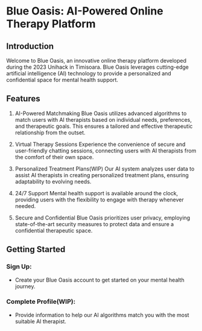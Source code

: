 # Blue Oasis: AI-Powered Online Therapy Platform
## Introduction
Welcome to Blue Oasis, an innovative online therapy platform developed during the 2023 Unihack in Timisoara. Blue Oasis leverages cutting-edge artificial intelligence (AI) technology to provide a personalized and confidential space for mental health support.

## Features
1. AI-Powered Matchmaking
Blue Oasis utilizes advanced algorithms to match users with AI therapists based on individual needs, preferences, and therapeutic goals. This ensures a tailored and effective therapeutic relationship from the outset.

2. Virtual Therapy Sessions
Experience the convenience of secure and user-friendly chatting sessions, connecting users with AI therapists from the comfort of their own space.

3. Personalized Treatment Plans(WIP)
Our AI system analyzes user data to assist AI therapists in creating personalized treatment plans, ensuring adaptability to evolving needs.

4. 24/7 Support
Mental health support is available around the clock, providing users with the flexibility to engage with therapy whenever needed.

5. Secure and Confidential
Blue Oasis prioritizes user privacy, employing state-of-the-art security measures to protect data and ensure a confidential therapeutic space.

## Getting Started
### Sign Up:
- Create your Blue Oasis account to get started on your mental health journey.

### Complete Profile(WIP):
- Provide information to help our AI algorithms match you with the most suitable AI therapist.
